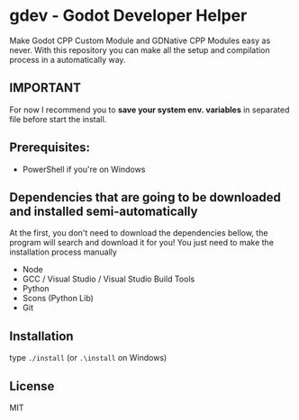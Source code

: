 # gdev - Godot Developer Helper

Make Godot CPP Custom Module and GDNative CPP Modules easy as never. With this repository you can make all the setup and compilation process in a automatically way.

## IMPORTANT
For now I recommend you to **save your system env. variables** in separated file before start the install.

## Prerequisites:
- PowerShell if you're on Windows

## Dependencies that are going to be downloaded and installed semi-automatically

At the first, you don't need to download the dependencies bellow, the program will search and
download it for you! You just need to make the installation process manually

- Node
- GCC / Visual Studio / Visual Studio Build Tools
- Python
- Scons (Python Lib)
- Git

## Installation

type `./install` (or `.\install` on Windows)

## License

MIT